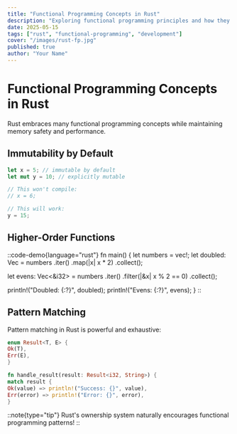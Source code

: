 ```yaml
---
title: "Functional Programming Concepts in Rust"
description: "Exploring functional programming principles and how they apply to Rust development"
date: 2025-05-15
tags: ["rust", "functional-programming", "development"]
cover: "/images/rust-fp.jpg"
published: true
author: "Your Name"
---
```


# Functional Programming Concepts in Rust

Rust embraces many functional programming concepts while maintaining memory safety and performance.

## Immutability by Default

```rust
let x = 5; // immutable by default
let mut y = 10; // explicitly mutable

// This won't compile:
// x = 6;

// This will work:
y = 15;
```


## Higher-Order Functions

::code-demo{language="rust"}
fn main() {
let numbers = vec!;
let doubled: Vec<i32> = numbers
    .iter()
    .map(|x| x * 2)
    .collect();

let evens: Vec<&i32> = numbers
    .iter()
    .filter(|&x| x % 2 == 0)
    .collect();

println!("Doubled: {:?}", doubled);
println!("Evens: {:?}", evens);
}
::

## Pattern Matching

Pattern matching in Rust is powerful and exhaustive:
```rust
enum Result<T, E> {
Ok(T),
Err(E),
}

fn handle_result(result: Result<i32, String>) {
match result {
Ok(value) => println!("Success: {}", value),
Err(error) => println!("Error: {}", error),
}
```

::note{type="tip"}
Rust's ownership system naturally encourages functional programming patterns!
::

